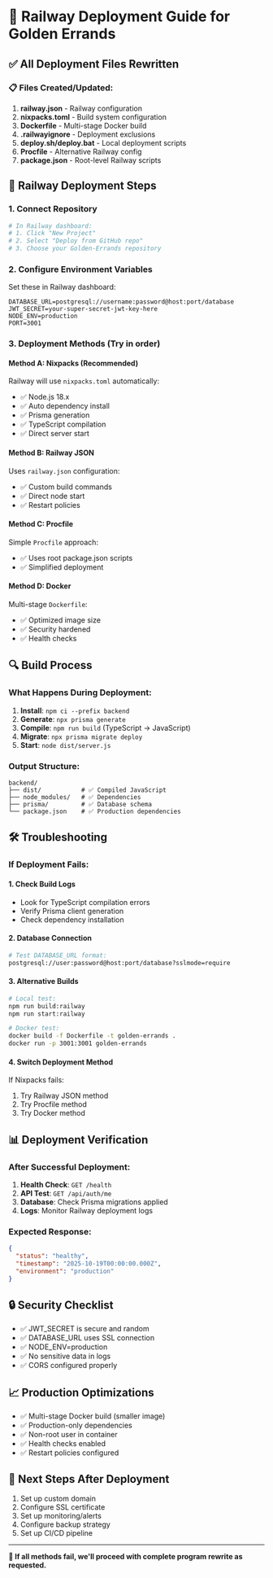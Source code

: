 # 🚀 Railway Deployment Guide for Golden Errands

## ✅ All Deployment Files Rewritten

### 📋 Files Created/Updated:
1. **railway.json** - Railway configuration
2. **nixpacks.toml** - Build system configuration  
3. **Dockerfile** - Multi-stage Docker build
4. **.railwayignore** - Deployment exclusions
5. **deploy.sh/deploy.bat** - Local deployment scripts
6. **Procfile** - Alternative Railway config
7. **package.json** - Root-level Railway scripts

## 🔧 Railway Deployment Steps

### 1. Connect Repository
```bash
# In Railway dashboard:
# 1. Click "New Project"
# 2. Select "Deploy from GitHub repo"
# 3. Choose your Golden-Errands repository
```

### 2. Configure Environment Variables
Set these in Railway dashboard:
```env
DATABASE_URL=postgresql://username:password@host:port/database
JWT_SECRET=your-super-secret-jwt-key-here
NODE_ENV=production
PORT=3001
```

### 3. Deployment Methods (Try in order)

#### Method A: Nixpacks (Recommended)
Railway will use `nixpacks.toml` automatically:
- ✅ Node.js 18.x
- ✅ Auto dependency install
- ✅ Prisma generation
- ✅ TypeScript compilation
- ✅ Direct server start

#### Method B: Railway JSON
Uses `railway.json` configuration:
- ✅ Custom build commands
- ✅ Direct node start
- ✅ Restart policies

#### Method C: Procfile
Simple `Procfile` approach:
- ✅ Uses root package.json scripts
- ✅ Simplified deployment

#### Method D: Docker
Multi-stage `Dockerfile`:
- ✅ Optimized image size
- ✅ Security hardened
- ✅ Health checks

## 🔍 Build Process

### What Happens During Deployment:
1. **Install**: `npm ci --prefix backend`
2. **Generate**: `npx prisma generate`  
3. **Compile**: `npm run build` (TypeScript → JavaScript)
4. **Migrate**: `npx prisma migrate deploy`
5. **Start**: `node dist/server.js`

### Output Structure:
```
backend/
├── dist/           # ✅ Compiled JavaScript
├── node_modules/   # ✅ Dependencies
├── prisma/         # ✅ Database schema
└── package.json    # ✅ Production dependencies
```

## 🛠️ Troubleshooting

### If Deployment Fails:

#### 1. Check Build Logs
- Look for TypeScript compilation errors
- Verify Prisma client generation
- Check dependency installation

#### 2. Database Connection
```bash
# Test DATABASE_URL format:
postgresql://user:password@host:port/database?sslmode=require
```

#### 3. Alternative Builds
```bash
# Local test:
npm run build:railway
npm run start:railway

# Docker test:
docker build -f Dockerfile -t golden-errands .
docker run -p 3001:3001 golden-errands
```

#### 4. Switch Deployment Method
If Nixpacks fails:
1. Try Railway JSON method
2. Try Procfile method  
3. Try Docker method

## 📊 Deployment Verification

### After Successful Deployment:
1. **Health Check**: `GET /health`
2. **API Test**: `GET /api/auth/me`
3. **Database**: Check Prisma migrations applied
4. **Logs**: Monitor Railway deployment logs

### Expected Response:
```json
{
  "status": "healthy",
  "timestamp": "2025-10-19T00:00:00.000Z",
  "environment": "production"
}
```

## 🔒 Security Checklist

- ✅ JWT_SECRET is secure and random
- ✅ DATABASE_URL uses SSL connection
- ✅ NODE_ENV=production
- ✅ No sensitive data in logs
- ✅ CORS configured properly

## 📈 Production Optimizations

- ✅ Multi-stage Docker build (smaller image)
- ✅ Production-only dependencies
- ✅ Non-root user in container
- ✅ Health checks enabled
- ✅ Restart policies configured

## 🎯 Next Steps After Deployment

1. Set up custom domain
2. Configure SSL certificate
3. Set up monitoring/alerts
4. Configure backup strategy
5. Set up CI/CD pipeline

---

**🚨 If all methods fail, we'll proceed with complete program rewrite as requested.**
